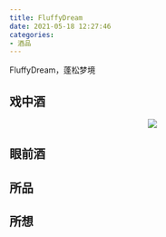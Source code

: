 ```yaml
---
title: FluffyDream
date: 2021-05-18 12:27:46
categories:
- 酒品
---
```


FluffyDream，蓬松梦境

<!-- more -->

## 戏中酒
<div align=center>
<img src="https://imagehost-1304293966.cos.ap-guangzhou.myqcloud.com/Post/FDinfo.png" border="0" style="zoom:100%;" /></a>
</div>

## 眼前酒

## 所品

## 所想

